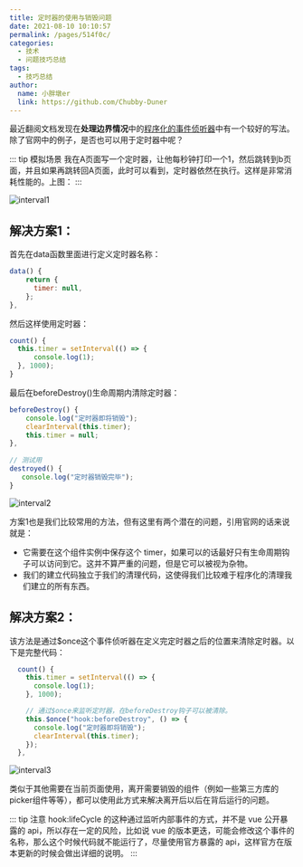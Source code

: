 ```yaml
---
title: 定时器的使用与销毁问题
date: 2021-08-10 10:10:57
permalink: /pages/514f0c/
categories:
  - 技术
  - 问题技巧总结
tags:
  - 技巧总结
author:
  name: 小胖墩er
  link: https://github.com/Chubby-Duner
---
```

最近翻阅文档发现在**处理边界情况**中的[程序化的事件侦听器](https://cn.vuejs.org/v2/guide/components-edge-cases.html#%E7%A8%8B%E5%BA%8F%E5%8C%96%E7%9A%84%E4%BA%8B%E4%BB%B6%E4%BE%A6%E5%90%AC%E5%99%A8)中有一个较好的写法。除了官网中的例子，是否也可以用于定时器中呢？

::: tip 模拟场景
我在A页面写一个定时器，让他每秒钟打印一个1，然后跳转到b页面，并且如果再跳转回A页面，此时可以看到，定时器依然在执行。这样是非常消耗性能的。上图：
:::

![interval1](https://cdn.jsdelivr.net/gh/Chubby-Duner/image-hosting@master/问题技巧总结/interval1.gif)

## 解决方案1：

首先在data函数里面进行定义定时器名称：
```js
data() {
    return {
      timer: null,
    };
},
```
然后这样使用定时器：
```js
count() { 
  this.timer = setInterval(() => {
      console.log(1);
  }, 1000);
}
```
最后在beforeDestroy()生命周期内清除定时器：
```js
beforeDestroy() {
    console.log("定时器即将销毁");
    clearInterval(this.timer);
    this.timer = null;
},
  
// 测试用
destroyed() {
   console.log("定时器销毁完毕");
}
```
![interval2](https://cdn.jsdelivr.net/gh/Chubby-Duner/image-hosting@master/问题技巧总结/interval2.gif)

方案1也是我们比较常用的方法，但有这里有两个潜在的问题，引用官网的话来说就是：
- 它需要在这个组件实例中保存这个 timer，如果可以的话最好只有生命周期钩子可以访问到它。这并不算严重的问题，但是它可以被视为杂物。
- 我们的建立代码独立于我们的清理代码，这使得我们比较难于程序化的清理我们建立的所有东西。
## 解决方案2：
该方法是通过$once这个事件侦听器在定义完定时器之后的位置来清除定时器。以下是完整代码：
```js
  count() {
    this.timer = setInterval(() => {
      console.log(1);
    }, 1000);

    // 通过$once来监听定时器，在beforeDestroy钩子可以被清除。
    this.$once("hook:beforeDestroy", () => {
      console.log("定时器即将销毁");
      clearInterval(this.timer);
    });
  },
```
![interval3](https://cdn.jsdelivr.net/gh/Chubby-Duner/image-hosting@master/问题技巧总结/interval3.gif)

类似于其他需要在当前页面使用，离开需要销毁的组件（例如一些第三方库的picker组件等等），都可以使用此方式来解决离开后以后在背后运行的问题。

::: tip 注意
hook:lifeCycle 的这种通过监听内部事件的方式，并不是 vue 公开暴露的 api，所以存在一定的风险，比如说 vue 的版本更迭，可能会修改这个事件的名称，那么这个时候代码就不能运行了，尽量使用官方暴露的 api，这样官方在版本更新的时候会做出详细的说明。
:::